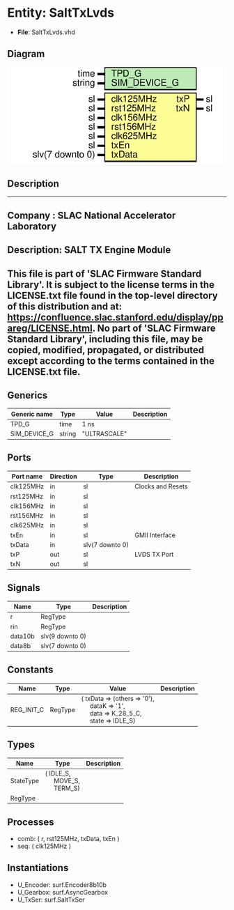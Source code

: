 # Entity: SaltTxLvds

- **File**: SaltTxLvds.vhd
## Diagram

![Diagram](SaltTxLvds.svg "Diagram")
## Description

-----------------------------------------------------------------------------
 Company    : SLAC National Accelerator Laboratory
-----------------------------------------------------------------------------
 Description: SALT TX Engine Module
-----------------------------------------------------------------------------
 This file is part of 'SLAC Firmware Standard Library'.
 It is subject to the license terms in the LICENSE.txt file found in the
 top-level directory of this distribution and at:
    https://confluence.slac.stanford.edu/display/ppareg/LICENSE.html.
 No part of 'SLAC Firmware Standard Library', including this file,
 may be copied, modified, propagated, or distributed except according to
 the terms contained in the LICENSE.txt file.
-----------------------------------------------------------------------------
## Generics

| Generic name | Type   | Value        | Description |
| ------------ | ------ | ------------ | ----------- |
| TPD_G        | time   | 1 ns         |             |
| SIM_DEVICE_G | string | "ULTRASCALE" |             |
## Ports

| Port name | Direction | Type            | Description       |
| --------- | --------- | --------------- | ----------------- |
| clk125MHz | in        | sl              | Clocks and Resets |
| rst125MHz | in        | sl              |                   |
| clk156MHz | in        | sl              |                   |
| rst156MHz | in        | sl              |                   |
| clk625MHz | in        | sl              |                   |
| txEn      | in        | sl              | GMII Interface    |
| txData    | in        | slv(7 downto 0) |                   |
| txP       | out       | sl              | LVDS TX Port      |
| txN       | out       | sl              |                   |
## Signals

| Name    | Type            | Description |
| ------- | --------------- | ----------- |
| r       | RegType         |             |
| rin     | RegType         |             |
| data10b | slv(9 downto 0) |             |
| data8b  | slv(7 downto 0) |             |
## Constants

| Name       | Type    | Value                                                                                                                                                                                                                  | Description |
| ---------- | ------- | ---------------------------------------------------------------------------------------------------------------------------------------------------------------------------------------------------------------------- | ----------- |
| REG_INIT_C | RegType |  (       txData => (others => '0'),<br><span style="padding-left:20px">       dataK  => '1',<br><span style="padding-left:20px">       data   => K_28_5_C,<br><span style="padding-left:20px">       state  => IDLE_S) |             |
## Types

| Name      | Type                                                                                               | Description |
| --------- | -------------------------------------------------------------------------------------------------- | ----------- |
| StateType | ( IDLE_S,<br><span style="padding-left:20px"> MOVE_S,<br><span style="padding-left:20px"> TERM_S)  |             |
| RegType   |                                                                                                    |             |
## Processes
- comb: ( r, rst125MHz, txData, txEn )
- seq: ( clk125MHz )
## Instantiations

- U_Encoder: surf.Encoder8b10b
- U_Gearbox: surf.AsyncGearbox
- U_TxSer: surf.SaltTxSer
